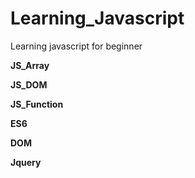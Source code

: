 # Learning_Javascript
Learning javascript for beginner

**JS_Array**

**JS_DOM**

**JS_Function**

**ES6**

**DOM**

**Jquery**
